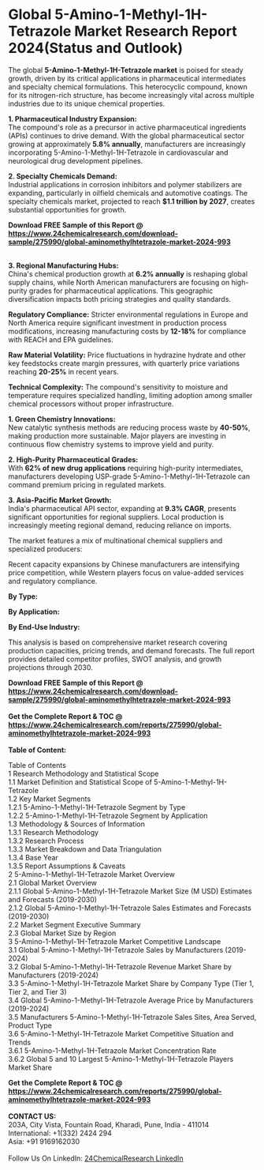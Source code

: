 <h1>Global 5-Amino-1-Methyl-1H-Tetrazole Market Research Report 2024(Status and Outlook)</h1><p>The global <strong>5-Amino-1-Methyl-1H-Tetrazole market</strong> is poised for steady growth, driven by its critical applications in pharmaceutical intermediates and specialty chemical formulations. This heterocyclic compound, known for its nitrogen-rich structure, has become increasingly vital across multiple industries due to its unique chemical properties.</p><p><strong>1. Pharmaceutical Industry Expansion:</strong><br>
The compound's role as a precursor in active pharmaceutical ingredients (APIs) continues to drive demand. With the global pharmaceutical sector growing at approximately <strong>5.8% annually</strong>, manufacturers are increasingly incorporating 5-Amino-1-Methyl-1H-Tetrazole in cardiovascular and neurological drug development pipelines.</p><p><strong>2. Specialty Chemicals Demand:</strong><br>
Industrial applications in corrosion inhibitors and polymer stabilizers are expanding, particularly in oilfield chemicals and automotive coatings. The specialty chemicals market, projected to reach <strong>$1.1 trillion by 2027</strong>, creates substantial opportunities for growth.</p><div><b>Download FREE Sample of this Report @ 
            <a href="https://www.24chemicalresearch.com/download-sample/275990/global-aminomethylhtetrazole-market-2024-993">
            https://www.24chemicalresearch.com/download-sample/275990/global-aminomethylhtetrazole-market-2024-993</a></b></div><br><p><strong>3. Regional Manufacturing Hubs:</strong><br>
China's chemical production growth at <strong>6.2% annually</strong> is reshaping global supply chains, while North American manufacturers are focusing on high-purity grades for pharmaceutical applications. This geographic diversification impacts both pricing strategies and quality standards.</p><p><strong>Regulatory Compliance:</strong> Stricter environmental regulations in Europe and North America require significant investment in production process modifications, increasing manufacturing costs by <strong>12-18%</strong> for compliance with REACH and EPA guidelines.</p><p><strong>Raw Material Volatility:</strong> Price fluctuations in hydrazine hydrate and other key feedstocks create margin pressures, with quarterly price variations reaching <strong>20-25%</strong> in recent years.</p><p><strong>Technical Complexity:</strong> The compound's sensitivity to moisture and temperature requires specialized handling, limiting adoption among smaller chemical processors without proper infrastructure.</p><p><strong>1. Green Chemistry Innovations:</strong><br>
New catalytic synthesis methods are reducing process waste by <strong>40-50%</strong>, making production more sustainable. Major players are investing in continuous flow chemistry systems to improve yield and purity.</p><p><strong>2. High-Purity Pharmaceutical Grades:</strong><br>
With <strong>62% of new drug applications</strong> requiring high-purity intermediates, manufacturers developing USP-grade 5-Amino-1-Methyl-1H-Tetrazole can command premium pricing in regulated markets.</p><p><strong>3. Asia-Pacific Market Growth:</strong><br>
India's pharmaceutical API sector, expanding at <strong>9.3% CAGR</strong>, presents significant opportunities for regional suppliers. Local production is increasingly meeting regional demand, reducing reliance on imports.</p><p>The market features a mix of multinational chemical suppliers and specialized producers: </p><p>Recent capacity expansions by Chinese manufacturers are intensifying price competition, while Western players focus on value-added services and regulatory compliance.</p><p><strong>By Type:</strong></p><p><strong>By Application:</strong></p><p><strong>By End-Use Industry:</strong></p><p>This analysis is based on comprehensive market research covering production capacities, pricing trends, and demand forecasts. The full report provides detailed competitor profiles, SWOT analysis, and growth projections through 2030.</p><div><b>Download FREE Sample of this Report @ 
            <a href="https://www.24chemicalresearch.com/download-sample/275990/global-aminomethylhtetrazole-market-2024-993">
            https://www.24chemicalresearch.com/download-sample/275990/global-aminomethylhtetrazole-market-2024-993</a></b></div><br><div><b>Get the Complete Report & TOC @ 
            <a href="https://www.24chemicalresearch.com/reports/275990/global-aminomethylhtetrazole-market-2024-993">
            https://www.24chemicalresearch.com/reports/275990/global-aminomethylhtetrazole-market-2024-993</a></b></div><br>
            <b>Table of Content:</b><p>Table of Contents<br />
1 Research Methodology and Statistical Scope<br />
1.1 Market Definition and Statistical Scope of 5-Amino-1-Methyl-1H-Tetrazole<br />
1.2 Key Market Segments<br />
1.2.1 5-Amino-1-Methyl-1H-Tetrazole Segment by Type<br />
1.2.2 5-Amino-1-Methyl-1H-Tetrazole Segment by Application<br />
1.3 Methodology & Sources of Information<br />
1.3.1 Research Methodology<br />
1.3.2 Research Process<br />
1.3.3 Market Breakdown and Data Triangulation<br />
1.3.4 Base Year<br />
1.3.5 Report Assumptions & Caveats<br />
2 5-Amino-1-Methyl-1H-Tetrazole Market Overview<br />
2.1 Global Market Overview<br />
2.1.1 Global 5-Amino-1-Methyl-1H-Tetrazole Market Size (M USD) Estimates and Forecasts (2019-2030)<br />
2.1.2 Global 5-Amino-1-Methyl-1H-Tetrazole Sales Estimates and Forecasts (2019-2030)<br />
2.2 Market Segment Executive Summary<br />
2.3 Global Market Size by Region<br />
3 5-Amino-1-Methyl-1H-Tetrazole Market Competitive Landscape<br />
3.1 Global 5-Amino-1-Methyl-1H-Tetrazole Sales by Manufacturers (2019-2024)<br />
3.2 Global 5-Amino-1-Methyl-1H-Tetrazole Revenue Market Share by Manufacturers (2019-2024)<br />
3.3 5-Amino-1-Methyl-1H-Tetrazole Market Share by Company Type (Tier 1, Tier 2, and Tier 3)<br />
3.4 Global 5-Amino-1-Methyl-1H-Tetrazole Average Price by Manufacturers (2019-2024)<br />
3.5 Manufacturers 5-Amino-1-Methyl-1H-Tetrazole Sales Sites, Area Served, Product Type<br />
3.6 5-Amino-1-Methyl-1H-Tetrazole Market Competitive Situation and Trends<br />
3.6.1 5-Amino-1-Methyl-1H-Tetrazole Market Concentration Rate<br />
3.6.2 Global 5 and 10 Largest 5-Amino-1-Methyl-1H-Tetrazole Players Market Share </p><div><b>Get the Complete Report & TOC @ 
            <a href="https://www.24chemicalresearch.com/reports/275990/global-aminomethylhtetrazole-market-2024-993">
            https://www.24chemicalresearch.com/reports/275990/global-aminomethylhtetrazole-market-2024-993</a></b></div><br><b>CONTACT US:</b><br>
            203A, City Vista, Fountain Road, Kharadi, Pune, India - 411014<br>
            International: +1(332) 2424 294<br>
            Asia: +91 9169162030 <br><br>
            Follow Us On LinkedIn: <a href="https://www.linkedin.com/company/24chemicalresearch/">24ChemicalResearch LinkedIn</a>